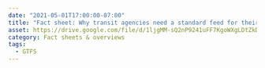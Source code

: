 ```yaml
---
date: "2021-05-01T17:00:00-07:00"
title: "Fact sheet: Why transit agencies need a standard feed for their vehicle-location data"
asset: https://drive.google.com/file/d/1ljgMM-sQ2nP9241uFF7KgoWXgLDtZkDK/view?usp=share_link
category: Fact sheets & overviews
tags:
  - GTFS
---
```


